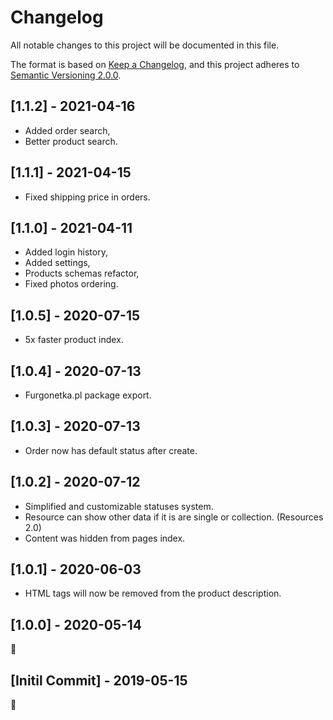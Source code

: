 # Changelog
All notable changes to this project will be documented in this file.

The format is based on [Keep a Changelog](https://keepachangelog.com/en/1.0.0/),
and this project adheres to [Semantic Versioning 2.0.0](https://semver.org/spec/v2.0.0.html).

## [1.1.2] - 2021-04-16
- Added order search,
- Better product search.

## [1.1.1] - 2021-04-15
- Fixed shipping price in orders.

## [1.1.0] - 2021-04-11
- Added login history,
- Added settings,
- Products schemas refactor,
- Fixed photos ordering.


## [1.0.5] - 2020-07-15
- 5x faster product index.


## [1.0.4] - 2020-07-13
- Furgonetka.pl package export.


## [1.0.3] - 2020-07-13
- Order now has default status after create.


## [1.0.2] - 2020-07-12
- Simplified and customizable statuses system.
- Resource can show other data if it is are single or collection. (Resources 2.0)
- Content was hidden from pages index.


## [1.0.1] - 2020-06-03
- HTML tags will now be removed from the product description.


## [1.0.0] - 2020-05-14
🎉


## [Initil Commit] - 2019-05-15
🎉
